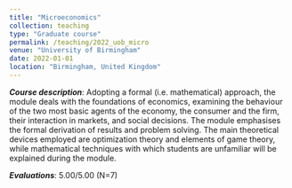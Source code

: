 ```yaml
---
title: "Microeconomics"
collection: teaching
type: "Graduate course"
permalink: /teaching/2022_uob_micro
venue: "University of Birmingham"
date: 2022-01-01
location: "Birmingham, United Kingdom"
---
```


***Course description***: Adopting a formal (i.e. mathematical) approach, the module deals with the foundations of economics, examining the behaviour of the two most basic agents of the economy, the consumer and the firm, their interaction in markets, and social decisions. The module emphasises the formal derivation of results and problem solving. The main theoretical devices employed are optimization theory and elements of game theory, while mathematical techniques with which students are unfamiliar will be explained during the module.

***Evaluations***: 5.00/5.00 (N=7)